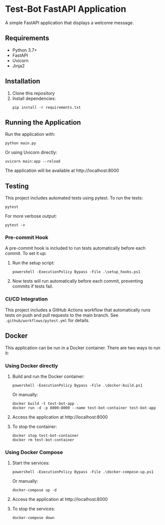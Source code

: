 # Test-Bot FastAPI Application

A simple FastAPI application that displays a welcome message.

## Requirements

- Python 3.7+
- FastAPI
- Uvicorn
- Jinja2

## Installation

1. Clone this repository
2. Install dependencies:
   ```
   pip install -r requirements.txt
   ```

## Running the Application

Run the application with:

```
python main.py
```

Or using Uvicorn directly:

```
uvicorn main:app --reload
```

The application will be available at http://localhost:8000

## Testing

This project includes automated tests using pytest. To run the tests:

```
pytest
```

For more verbose output:

```
pytest -v
```

### Pre-commit Hook

A pre-commit hook is included to run tests automatically before each commit. To set it up:

1. Run the setup script:

   ```
   powershell -ExecutionPolicy Bypass -File .\setup_hooks.ps1
   ```

2. Now tests will run automatically before each commit, preventing commits if tests fail.

### CI/CD Integration

This project includes a GitHub Actions workflow that automatically runs tests on push and pull requests to the main branch. See `.github/workflows/pytest.yml` for details.

## Docker

This application can be run in a Docker container. There are two ways to run it:

### Using Docker directly

1. Build and run the Docker container:

   ```
   powershell -ExecutionPolicy Bypass -File .\docker-build.ps1
   ```

   Or manually:

   ```
   docker build -t test-bot-app .
   docker run -d -p 8000:8000 --name test-bot-container test-bot-app
   ```

2. Access the application at http://localhost:8000

3. To stop the container:
   ```
   docker stop test-bot-container
   docker rm test-bot-container
   ```

### Using Docker Compose

1. Start the services:

   ```
   powershell -ExecutionPolicy Bypass -File .\docker-compose-up.ps1
   ```

   Or manually:

   ```
   docker-compose up -d
   ```

2. Access the application at http://localhost:8000

3. To stop the services:
   ```
   docker-compose down
   ```
